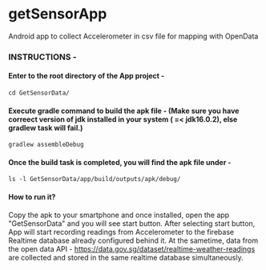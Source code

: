 # getSensorApp

Android app to collect Accelerometer in csv file for mapping with OpenData

### INSTRUCTIONS -

#### Enter to the root directory of the App project -

```
cd GetSensorData/
```

#### Execute gradle command to build the apk file - (Make sure you have correect version of jdk installed in your system ( =< jdk16.0.2), else gradlew task will fail.)

```
gradlew assembleDebug
```

#### Once the build task is completed, you will find the apk file under -

```
ls -l GetSensorData/app/build/outputs/apk/debug/
```

#### How to run it?

Copy the apk to your smartphone and once installed, open the app "GetSensorData" and you will see
start button. After selecting start button, App will start recording readings from Accelerometer to
the firebase Realtime database already configured behind it. At the sametime, data from the open
data API - https://data.gov.sg/dataset/realtime-weather-readings are collected and stored in the
same realtime database simultaneously.